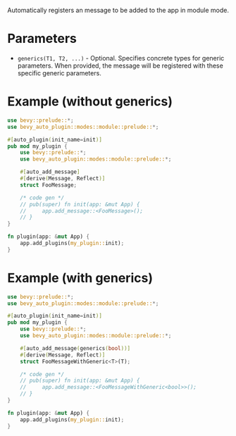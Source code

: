 Automatically registers an message to be added to the app in module mode.

# Parameters
- `generics(T1, T2, ...)` - Optional. Specifies concrete types for generic parameters.
  When provided, the message will be registered with these specific generic parameters.

# Example (without generics)

```rust
use bevy::prelude::*;
use bevy_auto_plugin::modes::module::prelude::*;

#[auto_plugin(init_name=init)]
pub mod my_plugin {
    use bevy::prelude::*;
    use bevy_auto_plugin::modes::module::prelude::*;

    #[auto_add_message]
    #[derive(Message, Reflect)]
    struct FooMessage;

    /* code gen */
    // pub(super) fn init(app: &mut App) {  
    //     app.add_message::<FooMessage>();
    // }
}

fn plugin(app: &mut App) {
    app.add_plugins(my_plugin::init);
}
```

# Example (with generics)

```rust
use bevy::prelude::*;
use bevy_auto_plugin::modes::module::prelude::*;

#[auto_plugin(init_name=init)]
pub mod my_plugin {
    use bevy::prelude::*;
    use bevy_auto_plugin::modes::module::prelude::*;

    #[auto_add_message(generics(bool))]
    #[derive(Message, Reflect)]
    struct FooMessageWithGeneric<T>(T);

    /* code gen */
    // pub(super) fn init(app: &mut App) {
    //     app.add_message::<FooMessageWithGeneric<bool>>();
    // }
}

fn plugin(app: &mut App) {
    app.add_plugins(my_plugin::init);
}
```